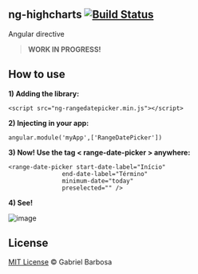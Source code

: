 ## ng-highcharts [![Build Status](https://travis-ci.org/bielversallini/ng-rangedatepicker.svg?branch=master)](https://travis-ci.org/bielversallini/ng-rangedatepicker)
Angular directive

> **WORK IN PROGRESS!** 

How to use
---------

**1) Adding the library:**
	
	<script src="ng-rangedatepicker.min.js"></script>
	
**2) Injecting in your app:**
	
	angular.module('myApp',['RangeDatePicker'])


**3) Now! Use the tag < range-date-picker > anywhere:**
	
	<range-date-picker start-date-label="Início" 
				   end-date-label="Término"
				   minimum-date="today"
				   preselected="" />

**4) See!**

![image](https://raw.github.com/bielversallini/ng-rangedatepicker/master/sample.png)


## License

[MIT License](http://bielversallini.mit-license.org/) © Gabriel Barbosa
